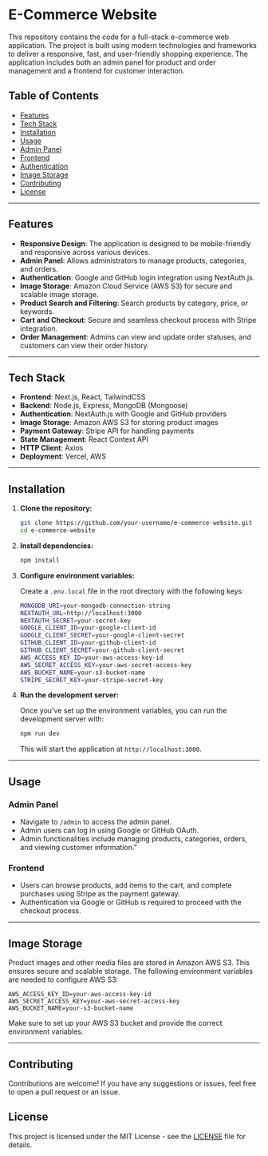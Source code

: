 # E-Commerce Website

This repository contains the code for a full-stack e-commerce web application. The project is built using modern technologies and frameworks to deliver a responsive, fast, and user-friendly shopping experience. The application includes both an admin panel for product and order management and a frontend for customer interaction.

## Table of Contents

- [Features](#features)
- [Tech Stack](#tech-stack)
- [Installation](#installation)
- [Usage](#usage)
- [Admin Panel](#admin-panel)
- [Frontend](#frontend)
- [Authentication](#authentication)
- [Image Storage](#image-storage)
- [Contributing](#contributing)
- [License](#license)

---

## Features

- **Responsive Design**: The application is designed to be mobile-friendly and responsive across various devices.
- **Admin Panel**: Allows administrators to manage products, categories, and orders.
- **Authentication**: Google and GitHub login integration using NextAuth.js.
- **Image Storage**: Amazon Cloud Service (AWS S3) for secure and scalable image storage.
- **Product Search and Filtering**: Search products by category, price, or keywords.
- **Cart and Checkout**: Secure and seamless checkout process with Stripe integration.
- **Order Management**: Admins can view and update order statuses, and customers can view their order history.

---

## Tech Stack

- **Frontend**: Next.js, React, TailwindCSS
- **Backend**: Node.js, Express, MongoDB (Mongoose)
- **Authentication**: NextAuth.js with Google and GitHub providers
- **Image Storage**: Amazon AWS S3 for storing product images
- **Payment Gateway**: Stripe API for handling payments
- **State Management**: React Context API
- **HTTP Client**: Axios
- **Deployment**: Vercel, AWS

---

## Installation

1. **Clone the repository:**

   ```bash
   git clone https://github.com/your-username/e-commerce-website.git
   cd e-commerce-website
   ```

2. **Install dependencies:**

   ```bash
   npm install
   ```

3. **Configure environment variables:**

   Create a `.env.local` file in the root directory with the following keys:

   ```bash
   MONGODB_URI=your-mongodb-connection-string
   NEXTAUTH_URL=http://localhost:3000
   NEXTAUTH_SECRET=your-secret-key
   GOOGLE_CLIENT_ID=your-google-client-id
   GOOGLE_CLIENT_SECRET=your-google-client-secret
   GITHUB_CLIENT_ID=your-github-client-id
   GITHUB_CLIENT_SECRET=your-github-client-secret
   AWS_ACCESS_KEY_ID=your-aws-access-key-id
   AWS_SECRET_ACCESS_KEY=your-aws-secret-access-key
   AWS_BUCKET_NAME=your-s3-bucket-name
   STRIPE_SECRET_KEY=your-stripe-secret-key
   ```

4. **Run the development server:**

   Once you've set up the environment variables, you can run the development server with:

   ```bash
   npm run dev
   ```

   This will start the application at `http://localhost:3000`.

---

## Usage

### Admin Panel

- Navigate to `/admin` to access the admin panel.
- Admin users can log in using Google or GitHub OAuth.
- Admin functionalities include managing products, categories, orders, and viewing customer information.”

### Frontend

- Users can browse products, add items to the cart, and complete purchases using Stripe as the payment gateway.
- Authentication via Google or GitHub is required to proceed with the checkout process.

---

## Image Storage

Product images and other media files are stored in Amazon AWS S3. This ensures secure and scalable storage. The following environment variables are needed to configure AWS S3:

```.env
AWS_ACCESS_KEY_ID=your-aws-access-key-id
AWS_SECRET_ACCESS_KEY=your-aws-secret-access-key
AWS_BUCKET_NAME=your-s3-bucket-name
```

Make sure to set up your AWS S3 bucket and provide the correct environment variables.

---

## Contributing

Contributions are welcome! If you have any suggestions or issues, feel free to open a pull request or an issue.

## License

This project is licensed under the MIT License - see the [LICENSE](./LICENSE) file for details.
